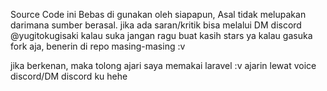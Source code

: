 Source Code ini Bebas di gunakan oleh siapapun, Asal tidak melupakan darimana sumber berasal.
jika ada saran/kritik bisa melalui DM discord @yugitokugisaki
kalau suka jangan ragu buat kasih stars ya
kalau gasuka fork aja, benerin di repo masing-masing :v

jika berkenan, maka tolong ajari saya memakai laravel :v
ajarin lewat voice discord/DM discord ku hehe
